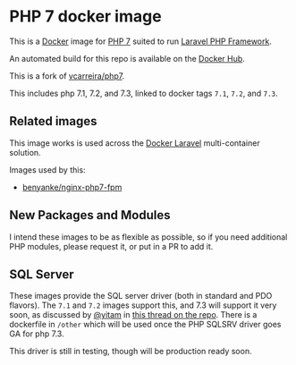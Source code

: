 # PHP 7 docker image

This is a [Docker](http://www.docker.com) image for [PHP 7](http://php.net/) suited to run [Laravel PHP Framework](http://laravel.com/).

An automated build for this repo is available on the [Docker Hub](https://registry.hub.docker.com/u/benyanke/php7/).

This is a fork of [vcarreira/php7](https://github.com/vcarreira/docker-php7).

This includes php 7.1, 7.2, and 7.3, linked to docker tags `7.1`, `7.2`, and `7.3`.

## Related images
This image works is used across the [Docker Laravel](https://github.com/vcarreira/docker-laravel) multi-container solution.

Images used by this:
  - [benyanke/nginx-php7-fpm](https://hub.docker.com/r/benyanke/nginx-php7-fpm) 

## New Packages and Modules

I intend these images to be as flexible as possible, so if you need additional PHP modules, please request it, 
or put in a PR to add it.


## SQL Server

These images provide the SQL server driver (both in standard and PDO flavors). The `7.1` and `7.2` images support this, and 
7.3 will support it very soon, as discussed by [@yitam](https://github.com/yitam) in [this thread on the 
repo](https://github.com/Microsoft/msphpsql/issues/847#issuecomment-442923004). There is a dockerfile in `/other` which will 
be used once the PHP SQLSRV driver goes GA for php 7.3.

This driver is still in testing, though will be production ready soon.
